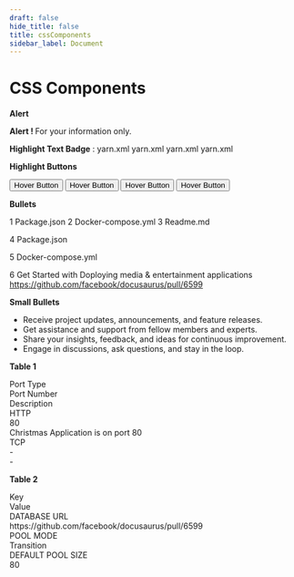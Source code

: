 ```yaml
---
draft: false
hide_title: false
title: cssComponents
sidebar_label: Document
---
```

# CSS Components

**Alert**
<div class="alert alert--info" role="alert">
    <p><strong> Alert ! </strong> For your information only.</p>
</div>

<div class="spacing-hr-line"></div>

**Highlight Text Badge** :
<span class="badge badge--warning">yarn.xml</span>
<span class="badge badge--danger">yarn.xml</span>
<span class="badge badge--info">yarn.xml</span>
<span class="badge badge--primary">yarn.xml</span>
<!-- <span class="badge badge--secondary">yarn.xml</span> -->

<div class="spacing-hr-line"></div>

**Highlight Buttons**

<button class="button button--primary button--outline button--lg"> Hover Button </button>
<button class="button button--warning button--outline button--lg"> Hover Button </button>
<button class="button button--danger button--outline button--lg"> Hover Button </button>
<button class="button button--info button--outline button--lg"> Hover Button </button>
<!-- <button class="button button--secondary button--outline button--lg"> Hover Button </button> -->

<div class="spacing-hr-line"></div>

**Bullets**

<span class="badge badge--primary">1</span> Package.json
<span class="badge badge--primary">2</span> Docker-compose.yml
<span class="badge badge--primary">3</span> Readme.md

<span class="badge badge--info ">4</span> Package.json

<span class="badge badge--info">5</span> Docker-compose.yml

<span class="badge badge--info">6</span> Get Started with Doploying media & entertainment applications <span class="badge badge--secondary"> https://github.com/facebook/docusaurus/pull/6599</span>

<div class="spacing-hr-line"></div>

**Small Bullets**
<ul class="square">
<li> Receive project updates, announcements, and feature releases.</li>
<li>Get assistance and support from fellow members and experts.</li>
<li>Share your insights, feedback, and ideas for continuous improvement.</li>
<li>Engage in discussions, ask questions, and stay in the loop.</li>
</ul>

<div class="spacing-hr-line"></div>

**Table 1**
<!-- Table head -->
<div class="row">
    <div class="col col--4  border-bottom-2">
      <div class="col-demo th">Port Type</div>
    </div>
    <div class="col col--4  border-bottom-2">
      <div class="col-demo th">Port Number</div>
    </div>
    <div class="col col--4  border-bottom-2">
      <div class="col-demo th">Description</div>
    </div>
  </div>
  <!-- Table row -->
  <div class="row">
    <div class="col col--4  border-bottom-1">
      <div class="col-demo tr">HTTP</div>
    </div>
    <div class="col col--4  border-bottom-1">
      <div class="col-demo tr">80</div>
    </div>
    <div class="col col--4  border-bottom-1">
      <div class="col-demo tr"><span class="hightlight-word">Christmas Application is on port 80</span></div>
    </div>
  </div>
  <div class="row">
  <div class="col col--4  border-bottom-1">
    <div class="col-demo tr">TCP</div>
  </div>
  <div class="col col--4  border-bottom-1">
    <div class="col-demo tr">-</div>
  </div>
  <div class="col col--4  border-bottom-1">
    <div class="col-demo tr">-</div>
  </div>
</div>

<div class="spacing-hr-line"></div>

**Table 2**

<!-- Table head -->
<div class="row">
    <div class="col col--6  border-bottom-double">
      <div class="col-demo th">Key </div>
    </div>
    <div class="col col--6  border-bottom-double">
      <div class="col-demo th">Value</div>
    </div>
</div>
  <!-- Table row -->
  <div class="row">
    <div class="col col--6  border-bottom-1">
      <div class="col-demo tr">DATABASE URL </div>
    </div>
    <div class="col col--6  border-bottom-1">
      <div class="col-demo tr"> https://github.com/facebook/docusaurus/pull/6599</div>
    </div>     
  </div>
  <div class="row">
  <div class="col col--6  border-bottom-1">
    <div class="col-demo tr">POOL MODE</div>
  </div>
  <div class="col col--6  border-bottom-1">
    <div class="col-demo tr">Transition</div>
  </div>
</div>
<div class="row">
<div class="col col--6  border-bottom-1">
  <div class="col-demo tr">DEFAULT POOL SIZE</div>
</div>
<div class="col col--6  border-bottom-1">
  <div class="col-demo tr">80</div>
</div>
</div>